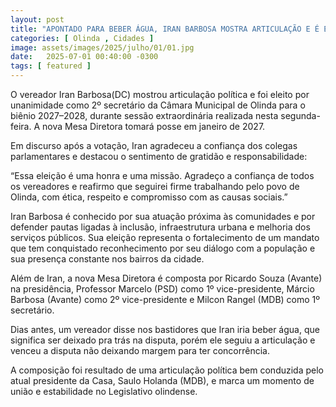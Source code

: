 ```yaml
---
layout: post
title: "APONTADO PARA BEBER ÁGUA, IRAN BARBOSA MOSTRA ARTICULAÇÃO E É ELEITO 2º SECRETÁRIO DA CÂMARA DE OLINDA"
categories: [ Olinda , Cidades ]
image: assets/images/2025/julho/01/01.jpg
date:   2025-07-01 00:40:00 -0300
tags: [ featured ]
---
```

O vereador Iran Barbosa(DC) mostrou articulação política e foi eleito por unanimidade como 2º secretário da Câmara Municipal de Olinda para o biênio 2027–2028, durante sessão extraordinária realizada nesta segunda-feira. A nova Mesa Diretora tomará posse em janeiro de 2027.

Em discurso após a votação, Iran agradeceu a confiança dos colegas parlamentares e destacou o sentimento de gratidão e responsabilidade:

“Essa eleição é uma honra e uma missão. Agradeço a confiança de todos os vereadores e reafirmo que seguirei firme trabalhando pelo povo de Olinda, com ética, respeito e compromisso com as causas sociais.”

Iran Barbosa é conhecido por sua atuação próxima às comunidades e por defender pautas ligadas à inclusão, infraestrutura urbana e melhoria dos serviços públicos. Sua eleição representa o fortalecimento de um mandato que tem conquistado reconhecimento por seu diálogo com a população e sua presença constante nos bairros da cidade.

Além de Iran, a nova Mesa Diretora é composta por Ricardo Souza (Avante) na presidência, Professor Marcelo (PSD) como 1º vice-presidente, Márcio Barbosa (Avante) como 2º vice-presidente e Milcon Rangel (MDB) como 1º secretário.

Dias antes, um vereador disse nos bastidores que Iran iria beber água, que significa ser deixado pra trás na disputa, porém ele seguiu a articulação e venceu a disputa não deixando margem para ter concorrência.

A composição foi resultado de uma articulação política bem conduzida pelo atual presidente da Casa, Saulo Holanda (MDB), e marca um momento de união e estabilidade no Legislativo olindense.
